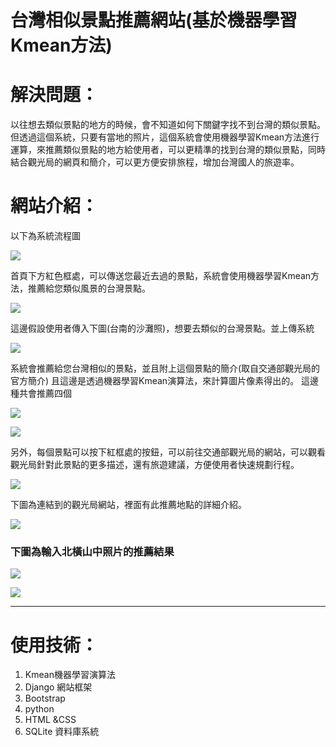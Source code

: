 #  台灣相似景點推薦網站(基於機器學習Kmean方法)

# 解決問題： 
以往想去類似景點的地方的時候，會不知道如何下關鍵字找不到台灣的類似景點。
但透過這個系統，只要有當地的照片，這個系統會使用機器學習Kmean方法進行運算，來推薦類似景點的地方給使用者，可以更精準的找到台灣的類似景點，同時結合觀光局的網頁和簡介，可以更方便安排旅程，增加台灣國人的旅遊率。




# 網站介紹：
以下為系統流程圖

![](https://github.com/maxchen0102/-Attraction-recommendation-website-Kmean-/blob/72358bd8f5ae3510378c2f3eccdd04c54132aab7/pic/1.png)

首頁下方紅色框處，可以傳送您最近去過的景點，系統會使用機器學習Kmean方法，推薦給您類似風景的台灣景點。

![](https://github.com/maxchen0102/-Attraction-recommendation-website-Kmean-/blob/72358bd8f5ae3510378c2f3eccdd04c54132aab7/pic/2.png)

這邊假設使用者傳入下圖(台南的沙灘照)，想要去類似的台灣景點。並上傳系統

![](https://github.com/maxchen0102/-Attraction-recommendation-website-Kmean-/blob/72358bd8f5ae3510378c2f3eccdd04c54132aab7/pic/3.png)

系統會推薦給您台灣相似的景點，並且附上這個景點的簡介(取自交通部觀光局的官方簡介) 且這邊是透過機器學習Kmean演算法，來計算圖片像素得出的。
這邊種共會推薦四個

![](https://github.com/maxchen0102/-Attraction-recommendation-website-Kmean-/blob/72358bd8f5ae3510378c2f3eccdd04c54132aab7/pic/4.png)


![](https://github.com/maxchen0102/-Attraction-recommendation-website-Kmean-/blob/72358bd8f5ae3510378c2f3eccdd04c54132aab7/pic/5.png)


另外，每個景點可以按下紅框處的按鈕，可以前往交通部觀光局的網站，可以觀看觀光局針對此景點的更多描述，還有旅遊建議，方便使用者快速規劃行程。

![](https://github.com/maxchen0102/-Attraction-recommendation-website-Kmean-/blob/72358bd8f5ae3510378c2f3eccdd04c54132aab7/pic/6.png)

下圖為連結到的觀光局網站，裡面有此推薦地點的詳細介紹。

![](https://github.com/maxchen0102/-Attraction-recommendation-website-Kmean-/blob/72358bd8f5ae3510378c2f3eccdd04c54132aab7/pic/7.png)

### 下圖為輸入北橫山中照片的推薦結果

![](https://github.com/maxchen0102/-Attraction-recommendation-website-Kmean-/blob/72358bd8f5ae3510378c2f3eccdd04c54132aab7/pic/8.png)

![](https://github.com/maxchen0102/-Attraction-recommendation-website-Kmean-/blob/72358bd8f5ae3510378c2f3eccdd04c54132aab7/pic/9.png)







---
# 使用技術：
1. Kmean機器學習演算法
2. Django 網站框架 
3. Bootstrap 
4. python 
5. HTML &CSS 
6. SQLite 資料庫系統 
